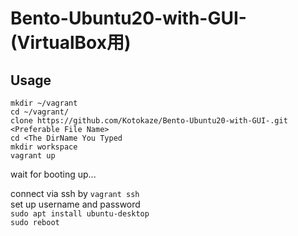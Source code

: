 # Bento-Ubuntu20-with-GUI-(VirtualBox用)

## Usage
  
  `mkdir ~/vagrant`  
  `cd ~/vagrant/`  
  `clone https://github.com/Kotokaze/Bento-Ubuntu20-with-GUI-.git <Preferable File Name>`  
  `cd <The DirName You Typed`  
  `mkdir workspace`  
  `vagrant up`  
  
  wait for booting up...  
  
  connect via ssh by `vagrant ssh`  
  set up username and password  
  `sudo apt install ubuntu-desktop`  
  `sudo reboot`  
